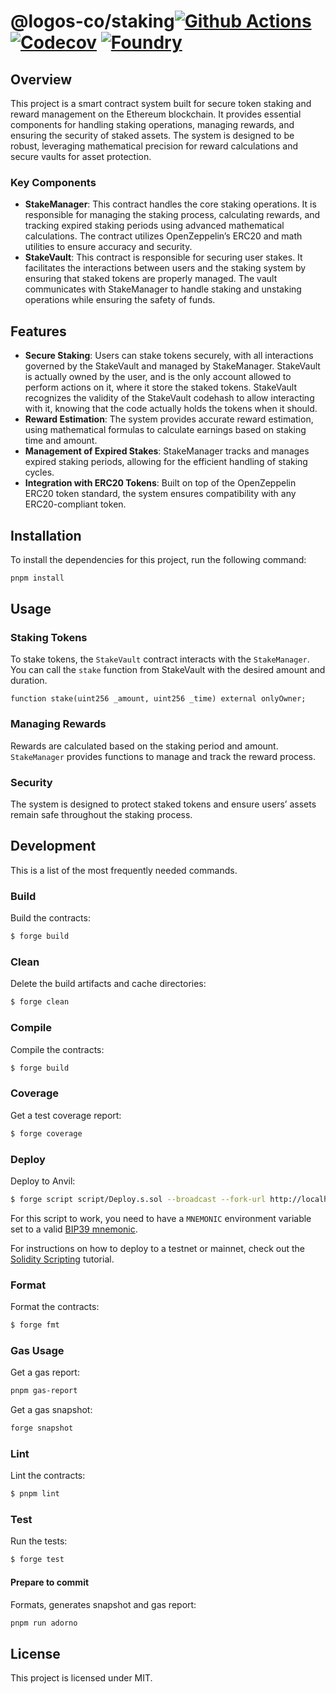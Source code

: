 # @logos-co/staking[![Github Actions][gha-badge]][gha] [![Codecov][codecov-badge]][codecov] [![Foundry][foundry-badge]][foundry]

[gha]: https://github.com/logos-co/staking/actions
[gha-badge]: https://github.com/logos-co/staking/actions/workflows/ci.yml/badge.svg
[codecov]: https://codecov.io/gh/logos-co/staking
[codecov-badge]: https://codecov.io/gh/logos-co/staking/graph/badge.svg
[foundry]: https://getfoundry.sh/
[foundry-badge]: https://img.shields.io/badge/Built%20with-Foundry-FFDB1C.svg

## Overview

This project is a smart contract system built for secure token staking and reward management on the Ethereum blockchain. It provides essential components for handling staking operations, managing rewards, and ensuring the security of staked assets. The system is designed to be robust, leveraging mathematical precision for reward calculations and secure vaults for asset protection.

### Key Components

- **StakeManager**: This contract handles the core staking operations. It is responsible for managing the staking process, calculating rewards, and tracking expired staking periods using advanced mathematical calculations. The contract utilizes OpenZeppelin’s ERC20 and math utilities to ensure accuracy and security.
- **StakeVault**: This contract is responsible for securing user stakes. It facilitates the interactions between users and the staking system by ensuring that staked tokens are properly managed. The vault communicates with StakeManager to handle staking and unstaking operations while ensuring the safety of funds.

## Features

- **Secure Staking**: Users can stake tokens securely, with all interactions governed by the StakeVault and managed by StakeManager. StakeVault is actually owned by the user, and is the only account allowed to perform actions on it, where it store the staked tokens. StakeVault recognizes the validity of the StakeVault codehash to allow interacting with it, knowing that the code actually holds the tokens when it should.
- **Reward Estimation**: The system provides accurate reward estimation, using mathematical formulas to calculate earnings based on staking time and amount.
- **Management of Expired Stakes**: StakeManager tracks and manages expired staking periods, allowing for the efficient handling of staking cycles.
- **Integration with ERC20 Tokens**: Built on top of the OpenZeppelin ERC20 token standard, the system ensures compatibility with any ERC20-compliant token.

## Installation

To install the dependencies for this project, run the following command:

```bash
pnpm install
```

## Usage

### Staking Tokens

To stake tokens, the `StakeVault` contract interacts with the `StakeManager`. You can call the `stake` function from StakeVault with the desired amount and duration.

```solidity
function stake(uint256 _amount, uint256 _time) external onlyOwner;
```

### Managing Rewards

Rewards are calculated based on the staking period and amount. `StakeManager` provides functions to manage and track the reward process.

### Security

The system is designed to protect staked tokens and ensure users’ assets remain safe throughout the staking process.

## Development

This is a list of the most frequently needed commands.

### Build

Build the contracts:

```sh
$ forge build
```

### Clean

Delete the build artifacts and cache directories:

```sh
$ forge clean
```

### Compile

Compile the contracts:

```sh
$ forge build
```

### Coverage

Get a test coverage report:

```sh
$ forge coverage
```

### Deploy

Deploy to Anvil:

```sh
$ forge script script/Deploy.s.sol --broadcast --fork-url http://localhost:8545
```

For this script to work, you need to have a `MNEMONIC` environment variable set to a valid
[BIP39 mnemonic](https://iancoleman.io/bip39/).

For instructions on how to deploy to a testnet or mainnet, check out the
[Solidity Scripting](https://book.getfoundry.sh/tutorials/solidity-scripting.html) tutorial.

### Format

Format the contracts:

```sh
$ forge fmt
```

### Gas Usage

Get a gas report:

```sh
pnpm gas-report
```

Get a gas snapshot:

```bash
forge snapshot
```

### Lint

Lint the contracts:

```sh
$ pnpm lint
```

### Test

Run the tests:

```sh
$ forge test
```

#### Prepare to commit

Formats, generates snapshot and gas report:

```sh
pnpm run adorno
```

## License

This project is licensed under MIT.
